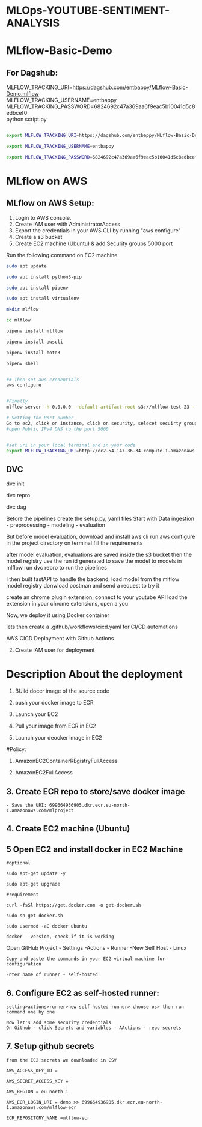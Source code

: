 # MLOps-YOUTUBE-SENTIMENT-ANALYSIS

# MLflow-Basic-Demo


## For Dagshub:

MLFLOW_TRACKING_URI=https://dagshub.com/entbappy/MLflow-Basic-Demo.mlflow \
MLFLOW_TRACKING_USERNAME=entbappy \
MLFLOW_TRACKING_PASSWORD=6824692c47a369aa6f9eac5b10041d5c8edbcef0 \
python script.py



```bash

export MLFLOW_TRACKING_URI=https://dagshub.com/entbappy/MLflow-Basic-Demo.mlflow

export MLFLOW_TRACKING_USERNAME=entbappy 

export MLFLOW_TRACKING_PASSWORD=6824692c47a369aa6f9eac5b10041d5c8edbcef0


```


# MLflow on AWS

## MLflow on AWS Setup:

1. Login to AWS console.
2. Create IAM user with AdministratorAccess
3. Export the credentials in your AWS CLI by running "aws configure"
4. Create a s3 bucket
5. Create EC2 machine (Ubuntu) & add Security groups 5000 port

Run the following command on EC2 machine
```bash
sudo apt update

sudo apt install python3-pip

sudo apt install pipenv

sudo apt install virtualenv

mkdir mlflow

cd mlflow

pipenv install mlflow

pipenv install awscli

pipenv install boto3

pipenv shell


## Then set aws credentials
aws configure


#Finally 
mlflow server -h 0.0.0.0 --default-artifact-root s3://mlflow-test-23 - replac mlflow-test-23 with your s3 bucket created

# Setting the Port number
Go to ec2, click on instance, click on security, selecet secuirty groups - Edit inbound rules - add rule - add your port number
#open Public IPv4 DNS to the port 5000


#set uri in your local terminal and in your code 
export MLFLOW_TRACKING_URI=http://ec2-54-147-36-34.compute-1.amazonaws.com:5000/
```


## DVC

dvc init

dvc repro

dvc dag



Before the pipelines
create the setup.py, yaml files
Start with Data ingestion - preprocessing - modeling - evaluation

But before model evaluation, download and install aws cli
run aws configure in the project directory on terminal
fill the requirements

after model evaluation, evaluations are saved inside the s3 bucket 
then the model registry use the run id generated to save the model to models in mlflow
run dvc repro to run the pipelines

I then built fastAPI to handle the backend, load model from the mlflow model registry
donwload postman and send a request to try it

create an chrome plugin extension, connect to your youtube API
load the extension in your chrome extensions, open a you

Now, we deploy it using Docker container

lets then create a .github/workflows/cicd.yaml for CI/CD automations


AWS CICD Deployment with Github Actions

2. Create IAM user for deployment

# Description About the deployment
1. BUild docer image of the source code

2. push your docker image to ECR

3. Launch your EC2

4. Pull your image from ECR in EC2

5. Launch your deocker image in EC2

#Policy:

1. AmazonEC2ContainerREgistryFullAccess

2. AmazonEC2FullAccess

## 3. Create ECR repo to store/save docker image

    - Save the URI: 699664936905.dkr.ecr.eu-north-1.amazonaws.com/mlproject

## 4. Create EC2 machine (Ubuntu)

## 5 Open EC2 and install docker in EC2 Machine

    #optional

    sudo apt-get update -y

    sudo apt-get upgrade

    #requirement

    curl -fsSl https://get.docker.com -o get-docker.sh

    sudo sh get-docker.sh

    sudo usermod -aG docker ubuntu
    
    docker --version, check if it is working

Open GitHub Project - Settings -Actions - Runner -New Self Host - Linux

    Copy and paste the commands in your EC2 virtual machine for configuration

    Enter name of runner - self-hosted
## 6. Configure EC2 as self-hosted runner:
    setting>actions>runner>new self hosted runner> choose os> then run command one by one

    Now let's add some security credentials
    On Github - click Secrets and variables - AActions - repo-secrets

## 7. Setup github secrets
    from the EC2 secrets we downloaded in CSV

    AWS_ACCESS_KEY_ID = 

    AWS_SECRET_ACCESS_KEY = 

    AWS_REGION = eu-north-1

    AWS_ECR_LOGIN_URI = demo >> 699664936905.dkr.ecr.eu-north-1.amazonaws.com/mlflow-ecr

    ECR_REPOSITORY_NAME =mlflow-ecr